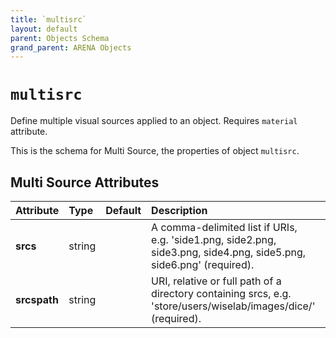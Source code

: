 ```yaml
---
title: `multisrc`
layout: default
parent: Objects Schema
grand_parent: ARENA Objects
---
```


<!--CAUTION: This file is autogenerated from https://github.com/arenaxr/arena-schemas. Changes made here may be overwritten.-->


`multisrc`
==========


Define multiple visual sources applied to an object. Requires `material` attribute.

This is the schema for Multi Source, the properties of object `multisrc`.

Multi Source Attributes
------------------------

|Attribute|Type|Default|Description|Required|
| :--- | :--- | :--- | :--- | :--- |
|**srcs**|string||A comma-delimited list if URIs, e.g. 'side1.png, side2.png, side3.png, side4.png, side5.png, side6.png' (required).|Yes|
|**srcspath**|string||URI, relative or full path of a directory containing srcs, e.g. 'store/users/wiselab/images/dice/' (required).|Yes|
